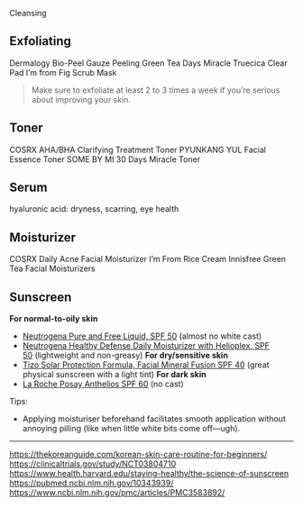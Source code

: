 Cleansing
## Exfoliating
Dermalogy Bio-Peel Gauze Peeling Green Tea
Days Miracle Truecica Clear Pad
I’m from Fig Scrub Mask
> Make sure to exfoliate at least 2 to 3 times a week if you’re serious about improving your skin.
## Toner
COSRX AHA/BHA Clarifying Treatment Toner
PYUNKANG YUL Facial Essence Toner
SOME BY MI 30 Days Miracle Toner
## Serum
hyaluronic acid: dryness, scarring, eye health
## Moisturizer
COSRX Daily Acne Facial Moisturizer
I’m From Rice Cream
Innisfree Green Tea Facial Moisturizers
## Sunscreen
**For normal-to-oily skin**
- [Neutrogena Pure and Free Liquid, SPF 50](http://www.amazon.com/Neutrogena-Pure-Free-Liquid-Ounce/dp/B004D281CK/ref=sr_1_1?s=beauty&ie=UTF8&qid=1434573699&sr=1-1&keywords=Neutrogena+Pure+and+Free+Liquid%2C+SPF+50&pebp=1434573703471&perid=0X7E557WTVQW5X7MVH0K) (almost no white cast)
- [Neutrogena Healthy Defense Daily Moisturizer with Helioplex, SPF 50](http://www.amazon.com/Neutrogena-Healthy-Defense-Moisturizer-Helioplex/dp/B003156NH0/ref=sr_1_1?s=beauty&ie=UTF8&qid=1434573782&sr=1-1&keywords=Neutrogena+Healthy+Defense+Daily+Moisturizer+with+Helioplex%2C+SPF+50&pebp=1434573784322&perid=0D94J21WZAFKHGX7YJ4D) (lightweight and non-greasy)
**For dry/sensitive skin**
- [Tizo Solar Protection Formula, Facial Mineral Fusion SPF 40](http://www.amazon.com/Solar-Protection-Formula-Mineral-Formulation/dp/B003SRIN0G/ref=sr_1_1?s=beauty&ie=UTF8&qid=1434573870&sr=1-1&keywords=Tizo+Solar+Protection+Formula%2C+Facial+Mineral+Fusion+SPF+40&pebp=1434573871995&perid=03TK60HWREA6RGTJS6WW) (great physical sunscreen with a light tint)
**For dark skin**
- [La Roche Posay Anthelios SPF 60](http://www.amazon.com/Roche-Posay-Anthelios-Sunscreen-1-7-Ounce-Bottle/dp/B002CML1XE/ref=sr_1_1?s=beauty&ie=UTF8&qid=1434573904&sr=1-1&keywords=La+Roche+Posay+Anthelios+SPF+60) (no cast)

Tips:
- Applying moisturiser beforehand facilitates smooth application without annoying pilling (like when little white bits come off—ugh).
---
https://thekoreanguide.com/korean-skin-care-routine-for-beginners/
https://clinicaltrials.gov/study/NCT03804710
https://www.health.harvard.edu/staying-healthy/the-science-of-sunscreen
https://pubmed.ncbi.nlm.nih.gov/10343939/
https://www.ncbi.nlm.nih.gov/pmc/articles/PMC3583892/
